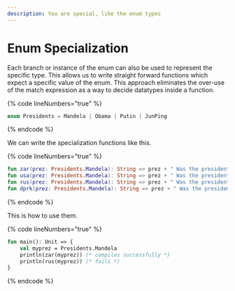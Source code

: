 ```yaml
---
description: You are special, like the enum types
---
```


# Enum Specialization

Each branch or instance of the enum can also be used to represent the specific type. This allows us to write straight forward functions which expect a specific value of the enum. This approach eliminates the over-use of the match expression as a way to decide datatypes inside a function.&#x20;

{% code lineNumbers="true" %}
```rust
enum Presidents = Mandela | Obama | Putin | JunPing
```
{% endcode %}

We can write the specialization functions like this.&#x20;

{% code lineNumbers="true" %}
```kotlin
fun zar(prez: Presidents.Mandela): String => prez + " Was the president of South Africa"
fun usa(prez: Presidents.Mandela): String => prez + " Was the president of America"
fun rus(prez: Presidents.Mandela): String => prez + " Was the president of Russia"
fun dprk(prez: Presidents.Mandela): String => prez + " Was the president of North Korea"
```
{% endcode %}

This is how to use them.&#x20;

{% code lineNumbers="true" %}
```sml
fun main(): Unit => {
    val myprez = Presidents.Mandela
    println(zar(myprez)) (* compiles successfully *)
    println(rus(myprez)) (* fails *)
}
```
{% endcode %}

